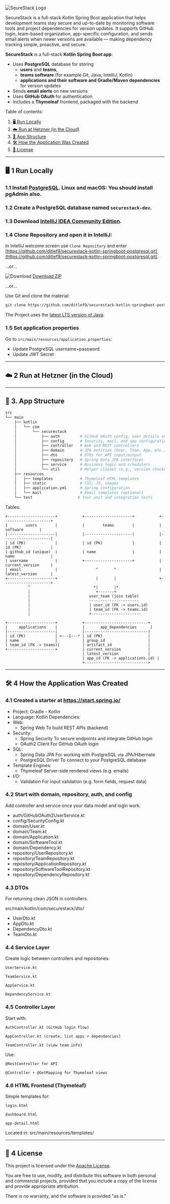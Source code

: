 ![SeureStack Logo](_docs/securestack-logo-900x200.png)

SecureStack is a full-stack Kotlin Spring Boot application that helps development
teams stay secure and up-to-date by monitoring software tools and project dependencies for version updates.
It supports GitHub login, team-based organization, app-specific configuration,
and sends email alerts when newer versions are available
— making dependency tracking simple, proactive, and secure.

**SecureStack** is a full-stack **Kotlin Spring Boot app**:
* Uses **PostgreSQL** database for storing 
  * **users** and **teams**, 
  * **teams software** (for example Git, Java, IntelliJ, Kotlin)
  * **applications and their software and Gradle/Maven dependencies** for version updates
* Sends **email alerts** on new versions
* Uses **GitHub OAuth** for authentication
* Includes a **Thymeleaf** frontend, packaged with the backend


Table of contents:
1. [🖥️ Run Locally](#%EF%B8%8F-2-setup-development-environment-software-installation-guide)
2. [☁️ Run at Hetzner (in the Cloud)](#-3-technologies-covered)
3. [📁 App Structure](#-3-technologies-covered)
4. [🛠️ How the Application Was Created](#-3-technologies-covered)
5. [📜 License](#-7-license)

---

## 🖥️ 1 Run Locally


### 1.1 Install [PostgreSQL](https://www.postgresql.org/download). Linux and macOS: You should install pgAdmin also.

### 1.2 Create a PostgreSQL database named `securestack-dev`.

### 1.3 Download [IntelliJ IDEA Community Edition](https://www.jetbrains.com/idea/download).



### 1.4 Clone Repository and open it in IntelliJ:

In IntelliJ welcome screen use `Clone Repository` and enter
[https://github.com/ditlef9/securestack-kotlin-springboot-postgresql.git](https://github.com/ditlef9/securestack-kotlin-springboot-postgresql.git).

...or...

![Download](_docs/download-black-24x24.svg) [Download ZIP](https://github.com/ditlef9/securestack-kotlin-springboot-postgresql/archive/refs/heads/main.zip)

...or...

Use Git and clone the material:
```bash
git clone https://github.com/ditlef9/securestack-kotlin-springboot-postgresql.git
```

The Project uses the [latest LTS version of Java](https://www.oracle.com/java/technologies/java-se-support-roadmap.html).

### 1.5 Set application properties

Go to `src/main/resources/application.properties`:

* Update PostgreSQL username+password
* Update JWT Secret




---

## ☁️ 2 Run at Hetzner (in the Cloud)

---

## 📁 3. App Structure

```graphql
src
└── main
    ├── kotlin
    │   └── com
    │       └── securestack
    │           ├── auth         # GitHub OAuth config, user details service
    │           ├── config       # Security, mail, and app configurations
    │           ├── controller   # Web and REST controllers
    │           ├── domain       # JPA entities (User, Team, App, etc.)
    │           ├── dto          # DTOs for API input/output
    │           ├── repository   # Spring Data JPA interfaces
    │           ├── service      # Business logic and schedulers
    │           └── util         # Helper classes (e.g., version checkers)
    ├── resources
    │   ├── templates            # Thymeleaf HTML templates
    │   ├── static               # CSS, JS, images
    │   ├── application.yml      # Spring configuration
    │   └── mail                 # Email templates (optional)
    └── test                    # Your unit and integration tests

```


Tables:

```pgsql
+---------------------+           +---------------------+           +---------------------+
|        users        |           |        teams        |           |      software       |
|---------------------|           |---------------------|           |---------------------|
| id (PK)             |           | id (PK)             |           | id (PK)             |
| github_id (unique)  |           | name                |           | name                |
| username            |           +---------------------+           | current_version     |
| email               |                 ^       ^                   | latest_version      |
+---------------------+                 |       |                   +---------------------+
          ^                            *|       |*                        
          |                             +-------+                          
          |                          user_team (join table)                  
          |                          ----------------------                  
          |                          | user_id (FK -> users.id)              
          |                          | team_id (FK -> teams.id)              
          |                          +----------------------                  

+---------------------+           +----------------------------+
|     applications    |           |       app_dependencies      |
|---------------------|           |----------------------------|
| id (PK)             | <---1---* | id (PK)                    |
| name                |           | group_id                   |
| team_id (FK -> teams)|          | artifact_id                |
+---------------------+           | current_version            |
                                  | latest_version             |
                                  | app_id (FK -> applications.id) |
                                  +----------------------------+
```

---

## 🛠️ 4 How the Application Was Created

### 4.1 Created a starter at https://start.spring.io/

* Project: Gradle - Kotlin
* Language: Kotlin
Dependencies:
* Web:
	* Spring Web	To build REST APIs (backend)
* Security:
	* Spring Security	To secure endpoints and integrate GitHub login
	* OAuth2 Client	For GitHub OAuth login
* SQL:
	* Spring Data JPA	For working with PostgreSQL via JPA/Hibernate
	* PostgreSQL Driver	To connect to your PostgreSQL database
* Template Engines:
	* Thymeleaf 	Server-side rendered views (e.g. emails)
* I/O:
	* Validation	For input validation (e.g. form fields, request data)


### 4.2 Start with domain, repository, auth, and config


Add controller and service once your data model and login work.

* auth/GitHubOAuth2UserService.kt
* config/SecurityConfig.kt
* domain/User.kt
* domain/Team.kt
* domain/Application.kt
* domain/SoftwareTool.kt
* domain/Dependency.kt
* repository/UserRepository.kt
* repository/TeamRepository.kt
* repository/ApplicationRepository.kt
* repository/SoftwareToolRepository.kt
* repository/DependencyRepository.kt

### 4.3 DTOs

For returning clean JSON in controllers.

src/main/kotlin/com/securestack/dto/
* UserDto.kt
* AppDto.kt
* DependencyDto.kt
* TeamDto.kt

### 4.4 Service Layer

Create logic between controllers and repositories:

    UserService.kt

    TeamService.kt

    AppService.kt

    DependencyService.kt

### 4.5 Controller Layer

Start with:

    AuthController.kt (GitHub login flow)

    AppController.kt (create, list apps + dependencies)

    TeamController.kt (view team info)

Use:

    @RestController for API

    @Controller + @GetMapping for Thymeleaf views


### 4.6 HTML Frontend (Thymeleaf)

Simple templates for:

    login.html

    dashboard.html

    app-detail.html

Located in:
src/main/resources/templates/

---

## 📜 4 License


This project is licensed under the
[Apache License](https://www.apache.org/licenses/LICENSE-2.0).

You are free to use, modify, and distribute this software in both personal and commercial projects,
provided that you include a copy of the license and provide appropriate attribution.

There is no warranty, and the software is provided "as is."